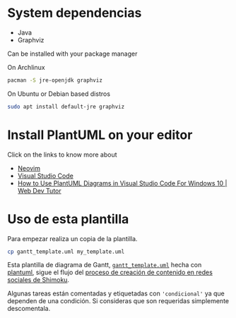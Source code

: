 # System dependencias
- Java
- Graphviz

Can be installed with your package manager

On Archlinux

```bash
pacman -S jre-openjdk graphviz
```

On Ubuntu or Debian based distros

```bash
sudo apt install default-jre graphviz
```

# Install PlantUML on your editor

Click on the links to know more about

- [Neovim](https://github.com/weirongxu/plantuml-previewer.vim)
- [Visual Studio Code](https://marketplace.visualstudio.com/items?itemName=jebbs.plantuml)
- [How to Use PlantUML Diagrams in Visual Studio Code For Windows 10 | Web Dev Tutor](https://www.webdevtutor.net/blog/how-to-use-plant-uml-in-visual-studio-code-windows-10)

# Uso de esta plantilla
Para empezar realiza un copia de la plantilla.

```bash
cp gantt_template.uml my_template.uml
```

Esta plantilla de diagrama de Gantt, [`gantt_template.uml`](gantt_template.uml) hecha con [plantuml](https://plantuml.com/gantt-diagram), sigue el flujo del [proceso de creación de contenido en redes sociales de Shimoku](https://drive.google.com/file/d/1KrOh1TQ-Yk4ndUU5rB7n4ff7L7_C5Ajz/view?usp=sharing).

Algunas tareas están comentadas y etiquetadas con `'condicional'` ya que dependen de una condición. Si consideras que son requeridas simplemente descomentala.
